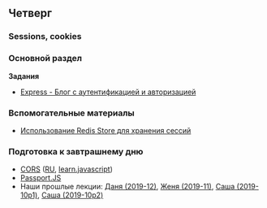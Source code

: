 ## Четверг


### Sessions, cookies

### Основной раздел

**Задания**

<!-- - [Express - Аутентификация](../../../../core-express-authentication-intro) -->

- [Express - Блог с аутентификацией и авторизацией](../../../../core-passport-blog-multiauthor-sql)


### Вспомогательные материалы
<!--
- [Скелет приложения на express с использованием express-session и session-file-store](../../../../skeleton-express-session) (basic)
- [Скелет приложения на express с использованием express-session и session-file-store](../../../../auth-skeleton) (pro)
-->
- [Использование Redis Store для хранения сессий](https://jankleinert.com/blog/2019/07/11/nodejs-session-management-using-express-sessions-and-redis-part-1.html)

### Подготовка к завтрашнему дню

* [CORS](https://developer.mozilla.org/en-US/docs/Web/HTTP/CORS) ([RU](https://developer.mozilla.org/ru/docs/Web/HTTP/CORS), [learn.javascript](https://learn.javascript.ru/fetch-crossorigin))
* [Passport.JS](http://www.passportjs.org/docs/)
* Наши прошлые лекции: [Даня (2019-12)](https://youtu.be/_P9AfksZ04o), [Женя (2019-11)](https://youtu.be/WhE7lI-0e0U), [Саша (2019-10p1)](https://youtu.be/7EXHJCGigt0), [Саша (2019-10p2)](https://youtu.be/yloA9NGIDkw)
